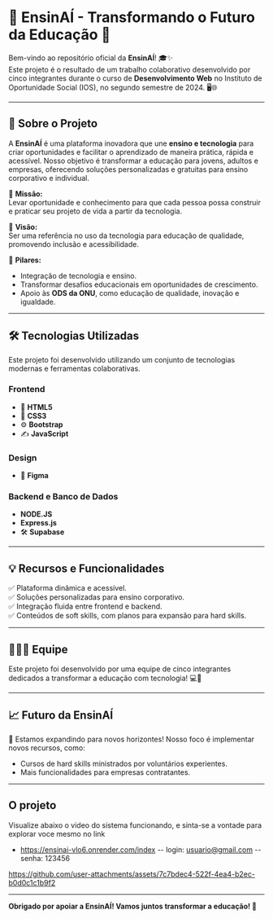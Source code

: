 # 🚀 EnsinAÍ - Transformando o Futuro da Educação 🌟

Bem-vindo ao repositório oficial da **EnsinAÍ**! 🎓✨  
Este projeto é o resultado de um trabalho colaborativo desenvolvido por cinco integrantes durante o curso de **Desenvolvimento Web** no Instituto de Oportunidade Social (IOS), no segundo semestre de 2024. 🖥️🌐

---

## 📖 Sobre o Projeto

A **EnsinAÍ** é uma plataforma inovadora que une **ensino e tecnologia** para criar oportunidades e facilitar o aprendizado de maneira prática, rápida e acessível. Nosso objetivo é transformar a educação para jovens, adultos e empresas, oferecendo soluções personalizadas e gratuitas para ensino corporativo e individual.  

🌟 **Missão:**  
Levar oportunidade e conhecimento para que cada pessoa possa construir e praticar seu projeto de vida a partir da tecnologia.

🤝 **Visão:**  
Ser uma referência no uso da tecnologia para educação de qualidade, promovendo inclusão e acessibilidade.

🎯 **Pilares:**  
- Integração de tecnologia e ensino.  
- Transformar desafios educacionais em oportunidades de crescimento.  
- Apoio às **ODS da ONU**, como educação de qualidade, inovação e igualdade.

---

## 🛠️ Tecnologias Utilizadas

Este projeto foi desenvolvido utilizando um conjunto de tecnologias modernas e ferramentas colaborativas.  

### **Frontend**  
- 🧩 **HTML5**  
- 🎨 **CSS3**  
- ⚙️ **Bootstrap**  
- ✍️ **JavaScript**  

### **Design**  
- 🎨 **Figma**  

### **Backend e Banco de Dados**
- **NODE.JS**
- **Express.js**
- 🛠️ **Supabase**  
---

## 💡 Recursos e Funcionalidades

✅ Plataforma dinâmica e acessível.  
✅ Soluções personalizadas para ensino corporativo.  
✅ Integração fluida entre frontend e backend.  
✅ Conteúdos de soft skills, com planos para expansão para hard skills.  

---

## 🧑‍🤝‍🧑 Equipe

Este projeto foi desenvolvido por uma equipe de cinco integrantes dedicados a transformar a educação com tecnologia! 💻🎉  

---

## 📈 Futuro da EnsinAÍ

🔮 Estamos expandindo para novos horizontes! Nosso foco é implementar novos recursos, como:  
- Cursos de hard skills ministrados por voluntários experientes.  
- Mais funcionalidades para empresas contratantes.  

---


## O projeto
Visualize abaixo o video do sistema funcionando, e sinta-se a vontade para explorar voce mesmo no link

- https://ensinai-vlo6.onrender.com/index
-- login: usuario@gmail.com
-- senha: 123456

https://github.com/user-attachments/assets/7c7bdec4-522f-4ea4-b2ec-b0d0c1c1b9f2

---

**Obrigado por apoiar a EnsinAÍ! Vamos juntos transformar a educação! 🌟**  
